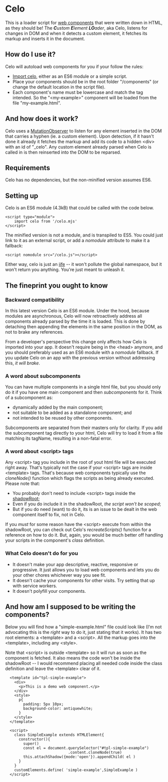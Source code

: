 
# Celo
This is a loader script for [web components](https://developer.mozilla.org/en-US/docs/Web/Web_Components) that were written down in HTML, as they should be!
The _**C**ustom **E**lement **LO**ader_, aka Celo, listens for changes in DOM and when it detects a custom element, it fetches its markup and inserts it in the document.

## How do I use it?
Celo will autoload web components for you if your follow the rules:
+ [Import celo](#settingup), either as an ES6 module or a simple script.
+ Place your components should be in the root folder "/components" (or change the default location in the script file).
+ Each component's name must be lowercase and match the tag intended. So the "\<my-example>" component will be loaded from the file "my-example.html".

## And how does it work?
Celo uses a [MutationObserver](https://developer.mozilla.org/en-US/docs/Web/API/MutationObserver) to listen for any element inserted in the DOM that carries a hyphen (ie. a custom element). Upon detection, if it hasn't done it already it fetches the markup and add its code to a hidden \<div> with an id of "\_celo".
Any custom element already parsed when Celo is called in is then reinserted  into the DOM to be reparsed.

## Requirements
Celo has no dependencies, but the non-minified version assumes ES6.
## <a name="settingup"></a>Setting up
Celo is an ES6 module (4.3kB) that could be called with the code below.
```
<script type="module">
	import celo from '/celo.mjs'
</script>
```
The minified version is not a module, and is transpiled to ES5. You could just link to it as an external script, or add a _nomodule_ attribute to make it a fallback:
```
<script nomodule src="/celo.js"></script>
```
Either way, celo is just an [iife](https://developer.mozilla.org/en-US/docs/Glossary/IIFE) -- it won't pollute the global namespace, but it won't return you anything. You're just meant to unleash it.

## The fineprint you ought to know

### Backward compatibility
In this latest version Celo is an ES6 module. Under the hood, because modules are asynchronous, Celo will now retroactively address all components already parsed by the time it is loaded. This is done by detaching then appending the elements in the same position in the DOM, as not to brake any references.

From a developer's perspective this change only affects how Celo is imported into your app. It doesn't require being in the \<head> anymore, and you should preferably used as an ES6 module with a _nomodule_ fallback. If you update Celo on an app with the previous version without addressing this, _it will brake_.

### A word about subcomponents
You can have multiple components in a single html file, but you should only do it if you have one main component and then _subcomponents_ for it. Think of a subcomponent as:

+ dynamically added by the main component;
+ not suitable to be added as a standalone component; and
+ not intended to be reused by other components.

Subcomponents are separated from their masters only for clarity. If you add the subcomponent tag directly to your html, Celo will try to load it from a file matching its tagName, resulting in a non-fatal error.

### A word about \<script> tags
Any \<script> tag you include in the root of yout html file will be executed right away. That's typically not the case if your \<script> tags are inside \<template> tags. That's because web components typically use the _cloneNode()_ function which flags the scripts as being already executed. Please note that:

+ You probably don't need to include \<script> tags inside the [shadowRoot](https://developer.mozilla.org/en-US/docs/Web/API/ShadowRoot);
+ Even if you do include it in the shadowRoot, _the script won't be scoped_;
+ But if you do need (want) to do it,  its is an issue to be dealt in the web component itself to fix, not in Celo.

If you _must_ for some reason have the \<script> execute from within the shadowRoot, you can check out Celo's _recreateScripts()_ function for a reference on how to do it. But, again, you would be much better off handling your scripts in the component's _class_ definition.

### What Celo doesn't do for you
+ It doesn't make your app descriptive, reactive, responsive or progressive. It just allows you to load web components and lets you do your other chores whichever way you see fit.
+ It doesn't cache your components for other visits. Try setting that up with service workers.
+ It doesn't polyfill your components.

## And how am I supposed to be writing the components?
Below you will find how a "simple-example.html" file could look like (I'm not advocating this is the _right_ way to do it, just stating that it works). It has two root elements: a \<template> and a \<script>. All the markup goes into the \<template>, including any \<style>.

Note that \<script> is outside \<template> so it will run as soon as the component is fetched. It also means the code won't be inside the shadowRoot -- I would recommend placing all needed code inside the class definition and leave the \<template> clear of it.

```
  <template id="tpl-simple-example">
    <div>
      <p>This is a demo web component.</p>
    </div>
    <style>
      p{
        padding: 5px 10px;
        background-color: antiquewhite;
      }
    </style>
  </template>

  <script>
    class SimpleExample extends HTMLElement{
      constructor(){
        super()
        const el = document.querySelector("#tpl-simple-example")
                            .content.cloneNode(true)
        this.attachShadow({mode:'open'}).appendChild( el )
      }
    }
    customElements.define( 'simple-example',SimpleExample )
  </script>
```

